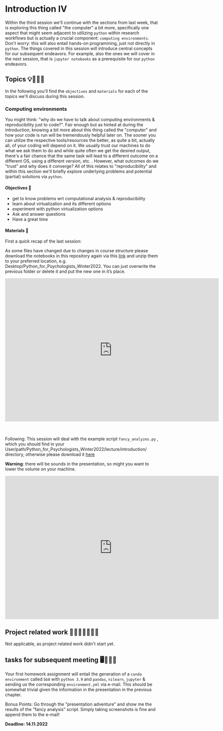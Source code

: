 # Introduction IV

Within the third session we'll continue with the sections from last week, that is exploring this thing called "the computer" a bit more, specifically one aspect that might seem adjacent to utilizing `python` within research workflows but is actually a crucial component: `computing environments`. Don't worry: this will also entail hands-on programming, just not directly in `python`. The things covered in this session will introduce central concepts for our subsequent endeavors. For example, also the ones we will cover in the next session, that is `jupyter notebooks` as a prerequisite for our `python` endeavors.

## Topics 💡👨🏻‍🏫 

In the following you'll find the `objectives` and `materials` for each of the topics we'll discuss during this session.

### Computing environments
You might think: "why do we have to talk about computing environments & reproducibility just to code?". 
Fair enough but as hinted at during the introduction, knowing a bit more about this thing called the "computer" and how your code is run will be tremendously helpful later on. The sooner you can utilize the respective tools/resources the better, as quite a bit, actually all, of your coding will depend on it. We usually trust our machines to do what we ask them to do and while quite often we get the desired output, there's a fair chance that the same task will lead to a different outcome on a different OS, using a different version, etc. . However, what outcomes do we "trust" and why does it converge? All of this relates to "reproducibility" and within this section we'll briefly explore underlying problems and potential (partial) solutions via `python`.    

#### Objectives 📍
- get to know problems wrt computational analysis & reproducibility
- learn about virtualization and its different options
- experiment with python virtualization options
- Ask and answer questions
- Have a great time


#### Materials 📓

First a quick recap of the last session:

As some files have changed due to changes in course structure please download the notebooks in this repository again via this [link](https://github.com/M-earnest/Python_for_Psychologists_Winter2022/archive/refs/heads/main.zip) and unzip them to your preferred location, e.g. Desktop/Python_for_Psychologists_Winter2022. You can just overwrite the previous folder or delete it and put the new one in it’s place.

<iframe src="https://docs.google.com/presentation/d/1iQd_mU3zgJhb_fSY7-rXJJqLGlzltTXhDAKC6JkkWZY/edit#slide=id.g17df203133d_0_3" frameborder="0" width="700" height="470" allowfullscreen="true" mozallowfullscreen="true" webkitallowfullscreen="true"></iframe>

</br>
</br>
</br>

Following:
This session will deal with the example script `fancy_analyzes.py` , which you should find in your User/path/Python_for_Psychologists_Winter2022/lecture/introduction/ directory, otherwise please download it [here](https://github.com/M-earnest/Python_for_Psychologists_Winter2022/blob/main/lecture/introduction/fancy_analyzes.py)

**Warning**: there will be sounds in the presentation, so might you want to lower the volume on your machine.

<iframe src="https://docs.google.com/presentation/d/1LcR-v9lpTCuPstdppge3vh5JMQ_i8zUXzieIE_OLyKY/edit#slide=id.g8074ffaf2c_0_0" frameborder="0" width="700" height="470" allowfullscreen="true" mozallowfullscreen="true" webkitallowfullscreen="true"></iframe>


## Project related work 🥼🧑🏿‍🔬👩🏻‍🔬

Not applicable, as project related work didn't start yet.

## tasks for subsequent meeting 🖥️✍🏽📖

Your first homework assignment will entail the generation of a `conda environment` called  `bb8` with `python 3.9` and `pandas`, `nilearn`, `jupyter` & sending us the corresponding `environment.yml` via e-mail. This should be somewhat trivial given the information in the presentation in the previous chapter.

Bonus Points: Go through the "presentation adventure" and show me the results of the "fancy analysis" script. Simply taking screenshots is fine and append them to the e-mail!

**Deadline: 14.11.2022**


